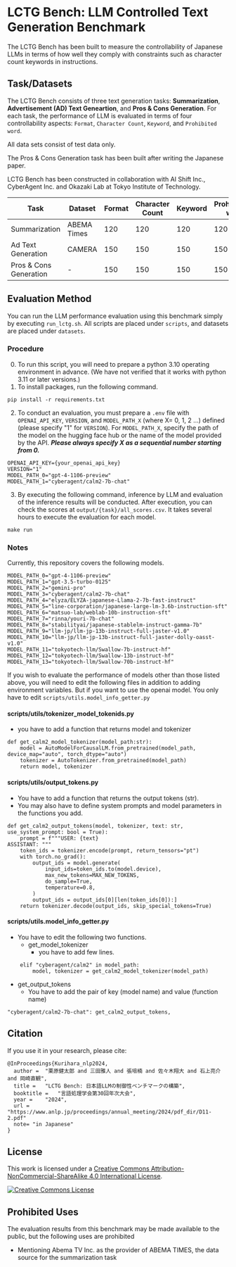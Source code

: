 # LCTG Bench: LLM Controlled Text Generation Benchmark
The LCTG Bench has been built to measure the controllability of Japanese LLMs in terms of how well they comply with constraints such as character count keywords in instructions.


## Task/Datasets
The LCTG Bench consists of three text generation tasks: **Summarization**, **Advertisement (AD) Text Geneartion**, and **Pros & Cons Generation**. For each task, the performance of LLM is evaluated in terms of four controllability aspects: `Format`, `Character Count`, `Keyword`, and `Prohibited word`.

All data sets consist of test data only.

The Pros & Cons Generation task has been built after writing the Japanese paper.

LCTG Bench has been constructed in collaboration with AI Shift Inc., CyberAgent Inc. and Okazaki Lab at Tokyo Institute of Technology.

| Task                   | Dataset     | Format | Character Count | Keyword | Prohibihited word |
|------------------------|-------------|--------|-----------------|---------|-------------------|
| Summarization          | ABEMA Times | 120    | 120             | 120     | 120               |
| Ad Text Generation     | CAMERA      | 150    | 150             | 150     | 150               |
| Pros & Cons Generation | -           | 150    | 150             | 150     | 150               |

## Evaluation Method
You can run the LLM performance evaluation using this benchmark simply by executing ```run_lctg.sh```.
All scripts are placed under ```scripts```, and datasets are placed under ```datasets```.

### Procedure
0. To run this script, you will need to prepare a python 3.10 operating environment in advance. (We have not verified that it works with python 3.11 or later versions.)
1. To install packages, run the following command.
```angular2html
pip install -r requirements.txt
```

2. To conduct an evaluation, you must prepare a ```.env``` file with ```OPENAI_API_KEY```, ```VERSION```, and ```MODEL_PATH_X``` (where X= 0, 1, 2 ...) defined (please specify "1" for ```VERSION```). For ```MODEL_PATH_X```, specify the path of the model on the hugging face hub or the name of the model provided by the API. ***Please always specify X as a sequential number starting from 0.***
```angular2html
OPENAI_API_KEY={your_openai_api_key}
VERSION="1"
MODEL_PATH_0="gpt-4-1106-preview"
MODEL_PATH_1="cyberagent/calm2-7b-chat"
```
3. By executing the following command, inference by LLM and evaluation of the inference results will be conducted. After execution, you can check the scores at ```output/{task}/all_scores.csv```. It takes several hours to execute the evaluation for each model.
```
make run
```

### Notes
Currently, this repository covers the following models.
```
MODEL_PATH_0="gpt-4-1106-preview"
MODEL_PATH_1="gpt-3.5-turbo-0125"
MODEL_PATH_2="gemini-pro"
MODEL_PATH_3="cyberagent/calm2-7b-chat"
MODEL_PATH_4="elyza/ELYZA-japanese-Llama-2-7b-fast-instruct"
MODEL_PATH_5="line-corporation/japanese-large-lm-3.6b-instruction-sft"
MODEL_PATH_6="matsuo-lab/weblab-10b-instruction-sft"
MODEL_PATH_7="rinna/youri-7b-chat"
MODEL_PATH_8="stabilityai/japanese-stablelm-instruct-gamma-7b"
MODEL_PATH_9="llm-jp/llm-jp-13b-instruct-full-jaster-v1.0"
MODEL_PATH_10="llm-jp/llm-jp-13b-instruct-full-jaster-dolly-oasst-v1.0"
MODEL_PATH_11="tokyotech-llm/Swallow-7b-instruct-hf"
MODEL_PATH_12="tokyotech-llm/Swallow-13b-instruct-hf"
MODEL_PATH_13="tokyotech-llm/Swallow-70b-instruct-hf"
```
If you wish to evaluate the performance of models other than those listed above, you will need to edit the following files in addition to adding environment variables.
But if you want to use the openai model. You only have to edit ```scripts/utils.model_info_getter.py```

#### scripts/utils/tokenizer_model_tokenids.py
- you have to add a function that returns model and tokenizer
```
def get_calm2_model_tokenizer(model_path:str):
    model = AutoModelForCausalLM.from_pretrained(model_path, device_map="auto", torch_dtype="auto")
    tokenizer = AutoTokenizer.from_pretrained(model_path)
    return model, tokenizer
```

#### scripts/utils/output_tokens.py
- You have to add a function that returns the output tokens (str).
- You may also have to define system prompts and model parameters in the functions you add.
```
def get_calm2_output_tokens(model, tokenizer, text: str, use_system_prompt: bool = True):
    prompt = f"""USER: {text}
ASSISTANT: """
    token_ids = tokenizer.encode(prompt, return_tensors="pt")
    with torch.no_grad():
        output_ids = model.generate(
            input_ids=token_ids.to(model.device),
            max_new_tokens=MAX_NEW_TOKENS,
            do_sample=True,
            temperature=0.8,
        )
        output_ids = output_ids[0][len(token_ids[0]):]
    return tokenizer.decode(output_ids, skip_special_tokens=True)
```

#### scripts/utils.model_info_getter.py
- You have to edit the following two functions.
  - get_model_tokenizer
    - you have to add few lines.
```
    elif "cyberagent/calm2" in model_path:
        model, tokenizer = get_calm2_model_tokenizer(model_path)
```
  - get_output_tokens
    - You have to add the pair of key (model name) and value (function name)
```
"cyberagent/calm2-7b-chat": get_calm2_output_tokens,
```

## Citation 
If you use it in your research, please cite:

```
@InProceedings{Kurihara_nlp2024,
  author = 	"栗原健太郎 and 三田雅人 and 張培楠 and 佐々木翔大 and 石上亮介 and 岡崎直観",
  title = 	"LCTG Bench: 日本語LLMの制御性ベンチマークの構築",
  booktitle = 	"言語処理学会第30回年次大会",
  year =	"2024",
  url = "https://www.anlp.jp/proceedings/annual_meeting/2024/pdf_dir/D11-2.pdf"
  note= "in Japanese"
}
```
## License
This work is licensed under a [Creative Commons Attribution-NonCommercial-ShareAlike 4.0 International License](https://creativecommons.org/licenses/by-nc-sa/4.0/).

<a rel="license" href="https://creativecommons.org/licenses/by-nc-sa/4.0//"><img alt="Creative Commons License" style="border-width:0" src="https://i.creativecommons.org/l/by-nc-sa/4.0/88x31.png" /></a><br />

## Prohibited Uses
The evaluation results from this benchmark may be made available to the public, but the following uses are prohibited

- Mentioning Abema TV Inc. as the provider of ABEMA TIMES, the data source for the summarization task
